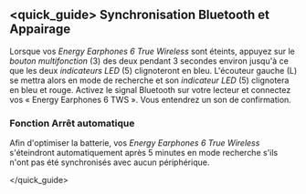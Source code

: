 ## <quick_guide> Synchronisation Bluetooth et Appairage

Lorsque vos *Energy Earphones 6 True Wireless* sont éteints, appuyez sur le *bouton multifonction* (3) des deux pendant 3 secondes environ jusqu'à ce que les deux *indicateurs LED* (5) clignoteront en bleu. L'écouteur gauche (L) se mettra alors en mode de recherche et son *indicateur LED* (5) clignotera en bleu et rouge.
Activez le signal Bluetooth sur votre lecteur et connectez vos « Energy Earphones 6 TWS ». Vous entendrez un son de confirmation.

### Fonction Arrêt automatique
Afin d'optimiser la batterie, vos *Energy Earphones 6 True Wireless* s'éteindront automatiquement après 5 minutes en mode recherche s'ils n'ont pas été synchronisés avec aucun périphérique.

</quick_guide>
